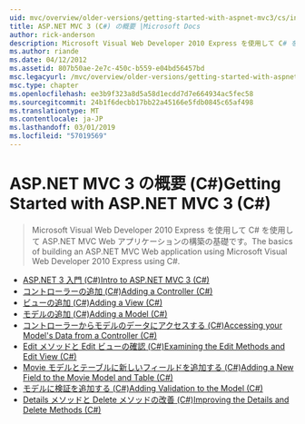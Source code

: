 ```yaml
---
uid: mvc/overview/older-versions/getting-started-with-aspnet-mvc3/cs/index
title: ASP.NET MVC 3 (C#) の概要 |Microsoft Docs
author: rick-anderson
description: Microsoft Visual Web Developer 2010 Express を使用して C# を使用して ASP.NET MVC Web アプリケーションの構築の基礎です。
ms.author: riande
ms.date: 04/12/2012
ms.assetid: 807b50ae-2e7c-450c-b559-e04bd56457bd
msc.legacyurl: /mvc/overview/older-versions/getting-started-with-aspnet-mvc3/cs
msc.type: chapter
ms.openlocfilehash: ee3b9f323a8d5a58d1ecdd7d7e664934ac5fec58
ms.sourcegitcommit: 24b1f6decbb17bb22a45166e5fdb0845c65af498
ms.translationtype: MT
ms.contentlocale: ja-JP
ms.lasthandoff: 03/01/2019
ms.locfileid: "57019569"
---
```

<a name="getting-started-with-aspnet-mvc-3-c"></a><span data-ttu-id="504c0-103">ASP.NET MVC 3 の概要 (C#)</span><span class="sxs-lookup"><span data-stu-id="504c0-103">Getting Started with ASP.NET MVC 3 (C#)</span></span>
====================
> <span data-ttu-id="504c0-104">Microsoft Visual Web Developer 2010 Express を使用して C# を使用して ASP.NET MVC Web アプリケーションの構築の基礎です。</span><span class="sxs-lookup"><span data-stu-id="504c0-104">The basics of building an ASP.NET MVC Web application using Microsoft Visual Web Developer 2010 Express using C#.</span></span>


- [<span data-ttu-id="504c0-105">ASP.NET 3 入門 (C#)</span><span class="sxs-lookup"><span data-stu-id="504c0-105">Intro to ASP.NET MVC 3 (C#)</span></span>](intro-to-aspnet-mvc-3.md)
- [<span data-ttu-id="504c0-106">コントローラーの追加 (C#)</span><span class="sxs-lookup"><span data-stu-id="504c0-106">Adding a Controller (C#)</span></span>](adding-a-controller.md)
- [<span data-ttu-id="504c0-107">ビューの追加 (C#)</span><span class="sxs-lookup"><span data-stu-id="504c0-107">Adding a View (C#)</span></span>](adding-a-view.md)
- [<span data-ttu-id="504c0-108">モデルの追加 (C#)</span><span class="sxs-lookup"><span data-stu-id="504c0-108">Adding a Model (C#)</span></span>](adding-a-model.md)
- [<span data-ttu-id="504c0-109">コントローラーからモデルのデータにアクセスする (C#)</span><span class="sxs-lookup"><span data-stu-id="504c0-109">Accessing your Model's Data from a Controller (C#)</span></span>](accessing-your-models-data-from-a-controller.md)
- [<span data-ttu-id="504c0-110">Edit メソッドと Edit ビューの確認 (C#)</span><span class="sxs-lookup"><span data-stu-id="504c0-110">Examining the Edit Methods and Edit View (C#)</span></span>](examining-the-edit-methods-and-edit-view.md)
- [<span data-ttu-id="504c0-111">Movie モデルとテーブルに新しいフィールドを追加する (C#)</span><span class="sxs-lookup"><span data-stu-id="504c0-111">Adding a New Field to the Movie Model and Table (C#)</span></span>](adding-a-new-field.md)
- [<span data-ttu-id="504c0-112">モデルに検証を追加する (C#)</span><span class="sxs-lookup"><span data-stu-id="504c0-112">Adding Validation to the Model (C#)</span></span>](adding-validation-to-the-model.md)
- [<span data-ttu-id="504c0-113">Details メソッドと Delete メソッドの改善 (C#)</span><span class="sxs-lookup"><span data-stu-id="504c0-113">Improving the Details and Delete Methods (C#)</span></span>](improving-the-details-and-delete-methods.md)

